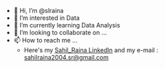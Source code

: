 - 👋 Hi, I’m @slraina
- 👀 I’m interested in Data 
- 🌱 I’m currently learning Data Analysis
- 💞️ I’m looking to collaborate on ...
- 📫 How to reach me ... 
    - Here's my [Sahil_Raina LinkedIn](https://www.linkedin.com/in/sahilrainab/) and my e-mail : sahilraina2004.sr@gmail.com 

<!---
slraina/slraina is a ✨ special ✨ repository because its `README.md` (this file) appears on your GitHub profile.
You can click the Preview link to take a look at your changes.
--->
